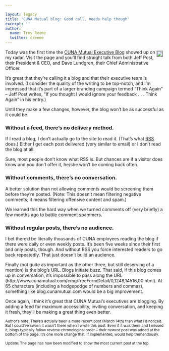 ```yaml
---

layout: legacy
title: 'CUNA Mutual blog: Good call, needs help though'
excerpt: ''
author:
  name: Trey Reeme
  twitter: creeme
---
```


<p><a href="http://www.cunamutual.com/cmg/freeFormDetail/0,1248,14516,00.html"><img src="/images/legacy/CUNA_ss.jpg" style="float:right; border: 2px solid #999999; margin: 4px;"></a>Today was the first time the <a href="http://www.cunamutual.com/cmg/freeFormDetail/0,1248,14516,00.html"><span class="caps">CUNA</span> Mutual Executive Blog</a> showed up on my radar.  Visit the page and you&#8217;ll find straight talk from both Jeff Post, their President &#38; <span class="caps">CEO</span>, and Dave Lundgren, their Chief Administrative Officer.</p>
<p>It&#8217;s great that they&#8217;re calling it a blog and that their executive team is involved.  (I consider the quality of the writing to be top-notch, and I&#8217;m impressed that it&#8217;s part of a larger branding campaign termed &#8220;Think Again&#8221; &#8211; Jeff Post writes, &#8220;If you thought I would ignore your feedback . . . Think Again&#8221; in his entry.)</p>
<p>Until they make a few changes, however, the blog won&#8217;t be as successful as it could be.</p>
<h3>Without a feed, there&#8217;s no delivery method.</h3>
<p>If I read a blog, I don&#8217;t actually go to the site to read it.  (That&#8217;s what <a href="http://en.wikipedia.org/wiki/RSS_%28file_format%29"><span class="caps">RSS</span></a> does.)  Either I get each post delivered (very similar to email) or I don&#8217;t read the blog at all.</p>
<p>Sure, most people don&#8217;t know what <span class="caps">RSS</span> is.  But chances are if a visitor does know and you don&#8217;t offer it, he/she won&#8217;t be coming back often.</p>
<h3>Without comments, there&#8217;s no conversation.</h3>
<p>A better solution than not allowing comments would be screening them before they&#8217;re posted.  (Note: This doesn&#8217;t mean filtering negative comments; it means filtering offensive content and spam.)</p>
<p>We learned this the hard way when we turned comments off (very briefly) a few months ago to battle comment spammers.</p>
<h3>Without regular posts, there&#8217;s no audience.</h3>
<p>I bet there&#8217;d be literally thousands of <span class="caps">CUNA</span> employees reading the blog if there were daily or even weekly posts.  It&#8217;s been five weeks since their first and only posts, though.  And without <span class="caps">RSS</span> you force interested readers to go back repeatedly.  That just doesn&#8217;t build an audience.</p>
<p>Finally (not quite as important as the other three, but still deserving of a mention) is the blog&#8217;s <span class="caps">URL</span>. Blogs initiate buzz. That said, if this blog comes up in conversation, it&#8217;s impossible to pass along the <span class="caps">URL</span> (http://www.cunamutual.com/cmg/freeFormDetail/0,1248,14516,00.html). At 65 characters (including a hodgepodge of numbers and commas), something like blog.cunamutual.com would be a big improvement.</p>
<p>Once again, I think it&#8217;s great that <span class="caps">CUNA</span> Mutual&#8217;s executives are blogging. By adding a feed for maximum accessibility, inviting conversation, and keeping it fresh, they&#8217;ll be making a great thing even better.</p>
<p><sup>Author&#8217;s note: There&#8217;s actually been a more recent post (March 14th) than what I&#8217;d noticed.   But I could&#8217;ve sworn it wasn&#8217;t there when I wrote this post.  Even if it was there and I missed it, blogs typically follow reverse chronological order &#8211; their newest post was added at the bottom of the page.  It&#8217;s one more change that, if implemented, would help tremendously.</sup></p>
<p><sup>Update: The page has now been modified to show the most current post at the top.</sup></p>